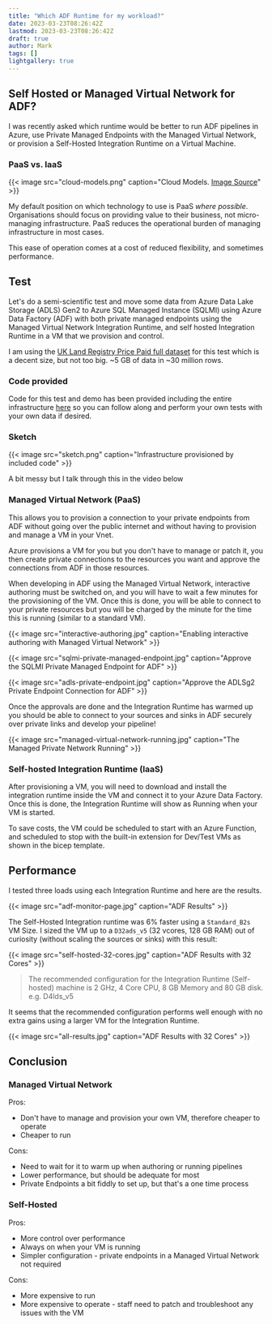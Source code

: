 ```yaml
---
title: "Which ADF Runtime for my workload?"
date: 2023-03-23T08:26:42Z
lastmod: 2023-03-23T08:26:42Z
draft: true
author: Mark
tags: []
lightgallery: true
---
```


## Self Hosted or Managed Virtual Network for ADF?

I was recently asked which runtime would be better to run ADF pipelines in Azure, use Private Managed Endpoints with the Managed Virtual Network, or provision a Self-Hosted Integration Runtime on a Virtual Machine.

### PaaS vs. IaaS

{{< image src="cloud-models.png" caption="Cloud Models. [Image Source](https://learn.microsoft.com/en-us/azure/cloud-adoption-framework/strategy/monitoring-strategy)" >}}

My default position on which technology to use is PaaS *where possible*. Organisations should focus on providing value to their business, not micro-managing infrastructure. PaaS reduces the operational burden of managing infrastructure in most cases.

This ease of operation comes at a cost of reduced flexibility, and sometimes performance.

## Test

Let's do a semi-scientific test and move some data from Azure Data Lake Storage (ADLS) Gen2 to Azure SQL Managed Instance (SQLMI) using Azure Data Factory (ADF) with both private managed endpoints using the Managed Virtual Network Integration Runtime, and self hosted Integration Runtime in a VM that we provision and control.

I am using the [UK Land Registry Price Paid full dataset](https://www.gov.uk/government/statistical-data-sets/price-paid-data-downloads) for this test which is a decent size, but not too big. ~5 GB of data in ~30 million rows.

### Code provided

Code for this test and demo has been provided including the entire infrastructure [here](https://github.com/markallisongit/Scripts/tree/5-create-bicep-for-adf-private-link-sqlmi-demo/adf-ir-sqlmi-demo) so you can follow along and perform your own tests with your own data if desired.

### Sketch

{{< image src="sketch.png" caption="Infrastructure provisioned by included code" >}}

A bit messy but I talk through this in the video below

### Managed Virtual Network (PaaS)

This allows you to provision a connection to your private endpoints from ADF without going over the public internet and without having to provision and manage a VM in your Vnet.

Azure provisions a VM for you but you don't have to manage or patch it, you then create private connections to the resources you want and approve the connections from ADF in those resources.

When developing in ADF using the Managed Virtual Network, interactive authoring must be switched on, and you will have to wait a few minutes for the provisioning of the VM. Once this is done, you will be able to connect to your private resources but you will be charged by the minute for the time this is running (similar to a standard VM).

{{< image src="interactive-authoring.jpg" caption="Enabling interactive authoring with Managed Virtual Network" >}}

{{< image src="sqlmi-private-managed-endpoint.jpg" caption="Approve the SQLMI Private Managed Endpoint for ADF" >}}

{{< image src="adls-private-endpoint.jpg" caption="Approve the ADLSg2 Private  Endpoint Connection for ADF" >}}

Once the approvals are done and the Integration Runtime has warmed up you should be able to connect to your sources and sinks in ADF securely over private links and develop your pipeline!

{{< image src="managed-virtual-network-running.jpg" caption="The Managed Private Network Running" >}}

### Self-hosted Integration Runtime (IaaS)

After provisioning a VM, you will need to download and install the integration runtime inside the VM and connect it to your Azure Data Factory. Once this is done, the Integration Runtime will show as Running when your VM is started.

To save costs, the VM could be scheduled to start with an Azure Function, and scheduled to stop with the built-in extension for Dev/Test VMs as shown in the bicep template.

## Performance

I tested three loads using each Integration Runtime and here are the results.

{{< image src="adf-monitor-page.jpg" caption="ADF Results" >}}

The Self-Hosted Integration runtime was 6% faster using a `Standard_B2s` VM Size. I sized the VM up to a `D32ads_v5` (32 vcores, 128 GB RAM) out of curiosity (without scaling the sources or sinks) with this result:

{{< image src="self-hosted-32-cores.jpg" caption="ADF Results with 32 Cores" >}}

> The recommended configuration for the Integration Runtime (Self-hosted) machine is 2 GHz, 4 Core CPU, 8 GB Memory and 80 GB disk. e.g. D4lds_v5

It seems that the recommended configuration performs well enough with no extra gains using a larger VM for the Integration Runtime.

{{< image src="all-results.jpg" caption="ADF Results with 32 Cores" >}}


## Conclusion

### Managed Virtual Network 

Pros:

* Don't have to manage and provision your own VM, therefore cheaper to operate
* Cheaper to run

Cons:

* Need to wait for it to warm up when authoring or running pipelines
* Lower performance, but should be adequate for most
* Private Endpoints a bit fiddly to set up, but that's a one time process

### Self-Hosted

Pros:

* More control over performance
* Always on when your VM is running
* Simpler configuration - private endpoints in a Managed Virtual Network not required

Cons:

* More expensive to run
* More expensive to operate - staff need to patch and troubleshoot any issues with the VM
